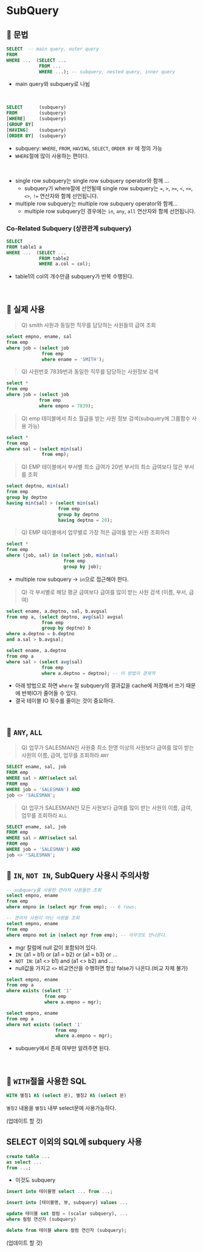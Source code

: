 # SubQuery

## 🔖 문법

```sql
SELECT  -- main query, outer query
FROM
WHERE ...  (SELECT ...
            FROM ...
            WHERE ...); -- subquery, nested query, inner query
```
- main query와 subquery로 나뉨

<br>

```sql
SELECT      (subquery)
FROM        (subquery)
[WHERE]     (subquery)
[GROUP BY]  
[HAVING]    (subquery)
[ORDER BY]  (subquery)
```
- subquery: `WHERE`, `FROM`, `HAVING`, `SELECT`, `ORDER BY` 에 정의 가능
- `WHERE`절에 많이 사용하는 편이다.

<br>

- single row subquery는 single row subquery operator와 함께 ...
  - subquery가 where절에 선언될때 single row subquery는 `=`, `>`, `>=`, `<`, `<=`, `<>`, `!=` 연산자와 함께 선언됩니다.
- multiple row subquery는 multiple row subquery operator와 함께...
  - multiple row subquery인 경우에는 `in`, `any`, `all` 연산자와 함께 선언됩니다.

### Co-Related Subquery (상관관계 subquery)

```sql
SELECT
FROM table1 a
WHERE ...  (SELECT ...
            FROM table2
            WHERE a.col = col);
```
- table1의 col의 개수만큼 subquery가 반복 수행된다.

<br>

## 🔖 실제 사용

> Q) smith 사원과 동일한 직무를 담당하는 사원들의 급여 조회

```sql
select empno, ename, sal
from emp
where job = (select job 
             from emp 
             where ename = 'SMITH');
```

> Q) 사원번호 7839번과 동일한 직무를 담당하는 사원정보 검색

```sql
select *
from emp
where job = (select job
            from emp
            where empno = 7839);
```

> Q) emp 테이블에서 최소 월급을 받는 사원 정보 검색(subquery에 그룹함수 사용 가능)
> 
```sql
select *
from emp
where sal = (select min(sal)
             from emp);
```

> Q) EMP 테이블에서 부서별 최소 급여가 20번 부서의 최소 급여보다 많은 부서를 조회
 
```sql
select deptno, min(sal)
from emp
group by deptno
having min(sal) > (select min(sal)
                   from emp
                   group by deptno
                   having deptno = 20);
```

> Q) EMP 테이블에서 업무별로 가장 적은 급여를 받는 사원 조회하라

```sql
select *
from emp
where (job, sal) in (select job, min(sal)
                     from emp
                     group by job);
```
- multiple row subquery -> `in`으로 접근해야 한다.

> Q) 각 부서별로 해당 평균 급여보다 급여를 많이 받는 사원 검색 (이름, 부서, 급여)

```sql
select ename, a.deptno, sal, b.avgsal
from emp a, (select deptno, avg(sal) avgsal
             from emp
             group by deptno) b
where a.deptno = b.deptno
and a.sal > b.avgsal;

select ename, a.deptno
from emp a
where sal > (select avg(sal)
             from emp
             where a.deptno = deptno); -- 이 방법이 경제적
```
- 아래 방법으로 하면 `where` 절 subquery의 결과값을 cache에 저장해서 쓰기 때문에 반복IO가 줄어들 수 있다.
- 결국 테이블 IO 횟수를 줄이는 것이 중요하다.

<br>

## 🔖 `ANY`, `ALL`

> Q) 업무가 SALESMAN인 사원중 최소 한명 이상의 사원보다 급여를 많이 받는 사원의 이름, 급여, 업무를 조회하라 `ANY`

```sql
SELECT ename, sal, job
FROM emp
WHERE sal > ANY(select sal 
FROM emp 
WHERE job = 'SALESMAN') AND
job <> 'SALESMAN';
```

> Q) 업무가 SALESMAN인 모든 사원보다 급여를 많이 받는 사원의 이름, 급여, 업무를 조회하라 `ALL`

```sql
SELECT ename, sal, job
FROM emp
WHERE sal > ANY(select sal 
FROM emp 
WHERE job = 'SALESMAN') AND
job <> 'SALESMAN';
```

## 🔖 `IN`, `NOT IN`, SubQuery 사용시 주의사항

```sql
-- subquery를 사용한 관라자 사원들만 조회
select empno, ename
from emp
where empno in (select mgr from emp); -- 6 rows;

-- 관리자 사원이 아닌 사원들 조회
select empno, ename
from emp
where empno not in (select mgr from emp); -- 아무것도 안나온다.
```
- mgr 칼럼에 null 값이 포함되어 있다.
- `IN`: (a1 = b1) or (a1 = b2) or (a1 = b3) or ...
- `NOT IN`: (a1 <> b1) and (a1 <> b2) and ...
- null값을 가지고 `<>` 비교연산을 수행하면 항상 false가 나온다.(비교 자체 불가)

```sql
select empno, ename
from emp a
where exists (select '1' 
              from emp
              where a.empno = mgr);

select empno, ename
from emp a
where not exists (select '1' 
                  from emp
                  where a.empno = mgr);
```
- subquery에서 존재 여부만 알려주면 된다.

<br>

## 🔖 `WITH`절을 사용한 SQL

```sql
WITH 별칭1 AS (select 문), 별칭2 AS (select 문)
```

`별칭2` 내용을 `별칭1` 내부 select문에 사용가능하다.

(업데이트 할 것)

## SELECT 이외의 SQL에 subquery 사용

```sql
create table ...
as select ...
from ...;
``` 
- 이것도 subquery

```sql
insert into 테이블명 select ... from ...;
```
```sql
insert into [테이블명, 뷰, subquery] values ...
```

```sql
update 테이블 set 컬럼 = (scalar subquery), ...
where 컬럼 연산자 (subquery)
```
```sql
delete from 테이블 where 컬럼 연산자 (subquery);
```

(업데이트 할 것)